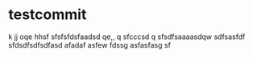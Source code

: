 # testcommit
k
jj
oqe
hhsf
sfsfsfdsfaadsd  qe,,  q
sfcccsd q
sfsdfsaaaasdqw
sdfsasfdf
sfdsdfsdfsdfasd
afadaf
asfew
fdssg
asfasfasg
sf
